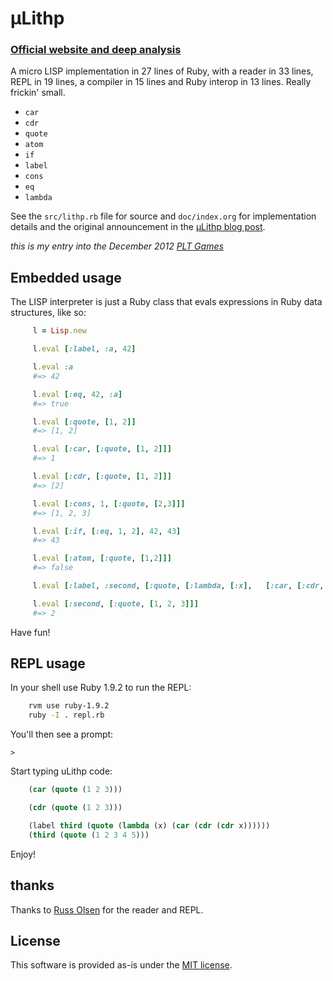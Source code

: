 # μLithp

### [Official website and deep analysis](http://fogus.github.com/ulithp)

A micro LISP implementation in 27 lines of Ruby, with a reader in 33 lines, REPL in 19 lines, a compiler in 15 lines and Ruby interop in 13 lines.  Really frickin' small.

* `car`
* `cdr`
* `quote`
* `atom`
* `if`
* `label`
* `cons`
* `eq`
* `lambda`

See the `src/lithp.rb` file for source and `doc/index.org` for implementation details and the original announcement in the  [μLithp blog post](http://blog.fogus.me/2012/01/25/lisp-in-40-lines-of-ruby/).

*this is my entry into the December 2012 [PLT Games](http://www.pltgames.com)*

## Embedded usage

The LISP interpreter is just a Ruby class that evals expressions in Ruby data structures, like so:

```ruby
	 l = Lisp.new

	 l.eval [:label, :a, 42]

	 l.eval :a
	 #=> 42

	 l.eval [:eq, 42, :a]
	 #=> true

	 l.eval [:quote, [1, 2]]
	 #=> [1, 2]

	 l.eval [:car, [:quote, [1, 2]]]
	 #=> 1

	 l.eval [:cdr, [:quote, [1, 2]]]
	 #=> [2]

	 l.eval [:cons, 1, [:quote, [2,3]]]
	 #=> [1, 2, 3]

	 l.eval [:if, [:eq, 1, 2], 42, 43]
	 #=> 43

	 l.eval [:atom, [:quote, [1,2]]]
	 #=> false

	 l.eval [:label, :second, [:quote, [:lambda, [:x], 	 [:car, [:cdr, :x]]]]]

	 l.eval [:second, [:quote, [1, 2, 3]]]
	 #=> 2
```

Have fun!

## REPL usage

In your shell use Ruby 1.9.2 to run the REPL:

```sh
    rvm use ruby-1.9.2
	ruby -I . repl.rb
```

You'll then see a prompt:

    >

Start typing uLithp code:

```lisp
    (car (quote (1 2 3)))

	(cdr (quote (1 2 3)))

	(label third (quote (lambda (x) (car (cdr (cdr x))))))
	(third (quote (1 2 3 4 5)))
```

Enjoy!

## thanks

Thanks to [Russ Olsen](http://eloquentruby.com) for the reader and REPL.

## License

This software is provided as-is under the [MIT license](http://opensource.org/licenses/MIT).
